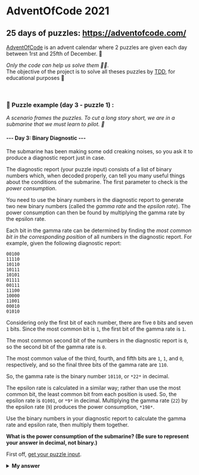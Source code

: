 # AdventOfCode 2021
## 25 days of puzzles: https://adventofcode.com/ 

[AdventOfCode]  is an advent calendar where 2 puzzles are given each day between 1rst and 25fth of December. 🎄<br>

[AdventOfCode]: https://adventofcode.com/

*Only the code can help us solve them 👨‍💻*.<br>
The objective of the project is to solve all theses puzzles by [TDD], for educational purposes 🚀<br>

[TDD]: https://fr.wikipedia.org/wiki/Test_driven_development

<br>

### 📖 Puzzle example (day 3 - puzzle 1)  : ###

<em>A scenario frames the puzzles. To cut a long story short, we are in a submarine that we must learn to pilot. 🚢</em>

#### --- Day 3: Binary Diagnostic --- ####

The submarine has been making some odd creaking noises, so you ask it to produce a diagnostic report just in case.

The diagnostic report (your puzzle input) consists of a list of binary numbers which, when decoded properly, can tell you many useful things about the conditions of the submarine. The first parameter to check is the *power consumption*.

You need to use the binary numbers in the diagnostic report to generate two new binary numbers (called the *gamma rate* and the *epsilon rate*). The power consumption can then be found by multiplying the gamma rate by the epsilon rate.

Each bit in the gamma rate can be determined by finding the *most common bit in the corresponding position* of all numbers in the diagnostic report. For example, given the following diagnostic report:

```
00100
11110
10110
10111
10101
01111
00111
11100
10000
11001
00010
01010
```

Considering only the first bit of each number, there are five `0` bits and seven `1` bits. Since the most common bit is `1`, the first bit of the gamma rate is `1`.

The most common second bit of the numbers in the diagnostic report is `0`, so the second bit of the gamma rate is `0`.

The most common value of the third, fourth, and fifth bits are `1`, `1`, and `0`, respectively, and so the final three bits of the gamma rate are `110`.

So, the gamma rate is the binary number `10110`, or `*22*` in decimal.

The epsilon rate is calculated in a similar way; rather than use the most common bit, the least common bit from each position is used. So, the epsilon rate is `01001`, or `*9*` in decimal. Multiplying the gamma rate (`22`) by the epsilon rate (`9`) produces the power consumption, `*198*`.

Use the binary numbers in your diagnostic report to calculate the gamma rate and epsilon rate, then multiply them together. 

<strong> What is the power consumption of the submarine? (Be sure to represent your answer in decimal, not binary.)  </strong>

First off,  [get your puzzle input](https://adventofcode.com/2021/day/3/input).

<details><summary><strong>My answer</strong></summary><br>My puzzle answer was `3923414`.</details>
